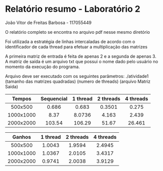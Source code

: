 # Relatório resumo - Laboratório 2

João Vitor de Freitas Barbosa - 117055449

O relatório completo se encontra no arquivo pdf nesse mesmo diretório

Foi utilizada a estratégia de linhas intercaladas de acordo com o identificador de cada thread para efetuar a multiplicação das matrizes

A primeira matriz de entrada é feita de apenas 2 e a segunda de apenas 3. 
A matriz de saída é um arquivo txt que possui o nome dado pelo usuário no momento da execução do programa.

Arquivo deve ser executado com os seguintes parâmetros: ./atividade1 (tamanho das matrizes quadradas) (numero de threads) (arquivo Matriz Saida)
  
| **Tempos**    | Sequencial    | 1 thread | 2 threads | 4 threads |
| :-----------: |:-------------:| :-----:  | :------:  | :-------: |
| 500x500       |   0.686       |  0.683   |  0.3501   |  0.275    |
| 1000x1000     |   8.37        |  8.0736  |  4.163    |  2.439    |
| 2000x2000     |   103.54      |  106.29  |  51.67    |  26.461   |

| **Ganhos**    | 1 thread | 2 threads | 4 threads |
| :-----------: | :-----:  | :------:  | :-------: |
| 500x500       |  1.0043  |  1.9594   | 2.4945    |
| 1000x1000     |  1.0367  |  2.0105   |  3.4317   |
| 2000x2000     |  0.9741  |  2.0038   |  3.9129   |


